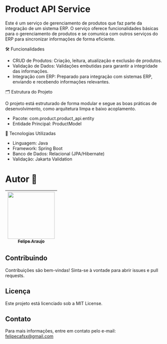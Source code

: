 # Product API Service
Este é um serviço de gerenciamento de produtos que faz parte da integração de um sistema ERP. O serviço oferece funcionalidades básicas para o gerenciamento de produtos e se comunica com outros serviços do ERP para sincronizar informações de forma eficiente.

🛠️ Funcionalidades
- CRUD de Produtos: Criação, leitura, atualização e exclusão de produtos.
- Validação de Dados: Validações embutidas para garantir a integridade das informações.
- Integração com ERP: Preparado para integração com sistemas ERP, enviando e recebendo informações relevantes.

🗂️ Estrutura do Projeto

O projeto está estruturado de forma modular e segue as boas práticas de desenvolvimento, como arquitetura limpa e baixo acoplamento.

- Pacote: com.product.product_api.entity
- Entidade Principal: ProductModel

🚀 Tecnologias Utilizadas
- Linguagem: Java
- Framework: Spring Boot
- Banco de Dados: Relacional (JPA/Hibernate)
- Validação: Jakarta Validation

# Autor 👦
| [<img loading="lazy" src="https://avatars.githubusercontent.com/u/136930797?v=4" width=150><br><sub>Felipe Araujo</sub>](https://github.com/FelipeAraujo32)
| :---: |

## Contribuindo
Contribuições são bem-vindas! Sinta-se à vontade para abrir issues e pull requests.

## Licença
Este projeto está licenciado sob a MIT License.

## Contato
Para mais informações, entre em contato pelo e-mail: felipecafsx@gmail.com
